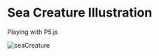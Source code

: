 # Sea Creature Illustration
Playing with P5.js 

![seaCreature](https://user-images.githubusercontent.com/48602973/178061442-b591f4f3-de00-413c-8096-c3ff28c5af8f.png)
